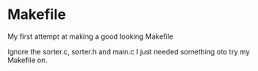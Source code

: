 # Makefile
My first attempt at making a good looking Makefile

Ignore the sorter.c, sorter.h and main.c I just needed something oto try my Makefile on.
